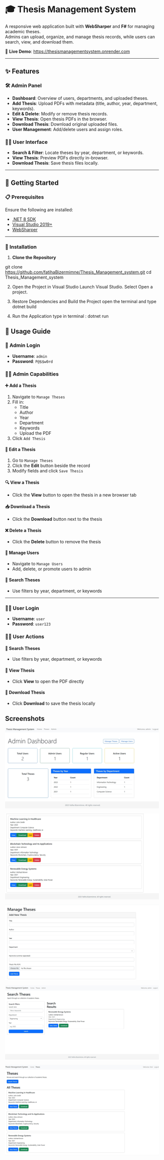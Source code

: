 # 🎓 Thesis Management System

A responsive web application built with **WebSharper** and **F#** for managing academic theses.  
Admins can upload, organize, and manage thesis records, while users can search, view, and download them.

🔗 **Live Demo**: https://thesismanagementsystem.onrender.com

---

## ✨ Features

### 🛠 Admin Panel
- **Dashboard**: Overview of users, departments, and uploaded theses.
- **Add Thesis**: Upload PDFs with metadata (title, author, year, department, keywords).
- **Edit & Delete**: Modify or remove thesis records.
- **View Thesis**: Open thesis PDFs in the browser.
- **Download Thesis**: Download original uploaded files.
- **User Management**: Add/delete users and assign roles.

### 👩‍🎓 User Interface
- **Search & Filter**: Locate theses by year, department, or keywords.
- **View Thesis**: Preview PDFs directly in-browser.
- **Download Thesis**: Save thesis files locally.

---

## 🚀 Getting Started

### 📋 Prerequisites

Ensure the following are installed:

- [.NET 8 SDK](https://dotnet.microsoft.com/download/dotnet/8.0)
- [Visual Studio 2019+](https://visualstudio.microsoft.com/)
- [WebSharper](https://websharper.com/downloads)

---

### 🧪 Installation

1. **Clone the Repository**

git clone https://github.com/fatihaBizermimne/Thesis_Management_system.git
cd Thesis_Management_system

    
2. Open the Project in Visual Studio
    Launch Visual Studio.
    Select Open a project. 

3. Restore Dependencies and Build the Project
    open the terminal and type dotnet build 
   
4. Run the Application
    type in terminal : dotnet run


## 📖 Usage Guide

### 🔐 Admin Login  
- **Username**: `admin`  
- **Password**: `P@$$w0rd`

### 👨‍🏫 Admin Capabilities

#### ➕ Add a Thesis
1. Navigate to `Manage Theses`
2. Fill in:
   - Title  
   - Author  
   - Year  
   - Department  
   - Keywords  
   - Upload the PDF
3. Click `Add Thesis`

#### 📝 Edit a Thesis
1. Go to `Manage Theses`
2. Click the **Edit** button beside the record
3. Modify fields and click `Save Thesis`

#### 🔍 View a Thesis
- Click the **View** button to open the thesis in a new browser tab

#### 📥 Download a Thesis
- Click the **Download** button next to the thesis

#### ❌ Delete a Thesis
- Click the **Delete** button to remove the thesis

#### 👥 Manage Users
- Navigate to `Manage Users`
- Add, delete, or promote users to admin

#### 🔎 Search Theses
- Use filters by year, department, or keywords

---

### 🙋‍♀️ User Login  
- **Username**: `user`  
- **Password**: `user123`

### 👩‍🎓 User Actions

#### 🔎 Search Theses
- Use filters by year, department, or keywords

#### 📰 View Thesis
- Click **View** to open the PDF directly

#### 💾 Download Thesis
- Click **Download** to save the thesis locally

    

## Screenshots


![Dashboard](https://raw.githubusercontent.com/fatihaBizermimne/Thesis_Management_system/main/Screenshot_16-5-2025_153042_thesismanagementsystem.onrender.com.jpeg)


![Thesis List](https://raw.githubusercontent.com/fatihaBizermimne/Thesis_Management_system/main/Screenshot_16-5-2025_153135_thesismanagementsystem.onrender.com.jpeg)


![PDF Viewer](https://raw.githubusercontent.com/fatihaBizermimne/Thesis_Management_system/main/Screenshot_16-5-2025_153213_thesismanagementsystem.onrender.com.jpeg)


![User Admin](https://raw.githubusercontent.com/fatihaBizermimne/Thesis_Management_system/main/Screenshot_16-5-2025_15335_thesismanagementsystem.onrender.com.jpeg)


![Mobile View](https://raw.githubusercontent.com/fatihaBizermimne/Thesis_Management_system/main/Screenshot_16-5-2025_153427_thesismanagementsystem.onrender.com.jpeg)
 
